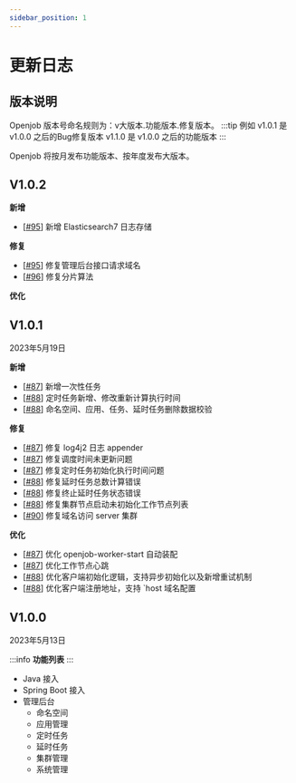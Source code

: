 ```yaml
---
sidebar_position: 1
---
```


# 更新日志
## 版本说明
Openjob 版本号命名规则为：v大版本.功能版本.修复版本。
:::tip 例如
v1.0.1 是 v1.0.0 之后的Bug修复版本 v1.1.0 是 v1.0.0 之后的功能版本
:::

Openjob 将按月发布功能版本、按年度发布大版本。

## V1.0.2

**新增**
- [[#95](https://github.com/open-job/openjob/pull/95)] 新增 Elasticsearch7 日志存储

**修复**
- [[#95](https://github.com/open-job/openjob/pull/95)] 修复管理后台接口请求域名
- [[#96](https://github.com/open-job/openjob/pull/96)] 修复分片算法

**优化**



## V1.0.1

2023年5月19日

**新增**
- [[#87](https://github.com/open-job/openjob/pull/87)] 新增一次性任务
- [[#88](https://github.com/open-job/openjob/pull/88)] 定时任务新增、修改重新计算执行时间
- [[#88](https://github.com/open-job/openjob/pull/88)] 命名空间、应用、任务、延时任务删除数据校验
 
**修复**
- [[#87](https://github.com/open-job/openjob/pull/87)] 修复 log4j2 日志 appender
- [[#87](https://github.com/open-job/openjob/pull/87)] 修复调度时间未更新问题
- [[#87](https://github.com/open-job/openjob/pull/87)] 修复定时任务初始化执行时间问题
- [[#88](https://github.com/open-job/openjob/pull/88)] 修复延时任务总数计算错误
- [[#88](https://github.com/open-job/openjob/pull/88)] 修复终止延时任务状态错误
- [[#88](https://github.com/open-job/openjob/pull/88)] 修复集群节点启动未初始化工作节点列表
- [[#90](https://github.com/open-job/openjob/pull/90)] 修复域名访问 server 集群

**优化**
- [[#87](https://github.com/open-job/openjob/pull/87)] 优化 openjob-worker-start 自动装配
- [[#87](https://github.com/open-job/openjob/pull/87)] 优化工作节点心跳
- [[#88](https://github.com/open-job/openjob/pull/88)] 优化客户端初始化逻辑，支持异步初始化以及新增重试机制
- [[#88](https://github.com/open-job/openjob/pull/88)] 优化客户端注册地址，支持 `host 域名配置


## V1.0.0

2023年5月13日

:::info
**功能列表**
:::
- Java 接入
- Spring Boot 接入
- 管理后台
  - 命名空间
  - 应用管理
  - 定时任务
  - 延时任务
  - 集群管理
  - 系统管理